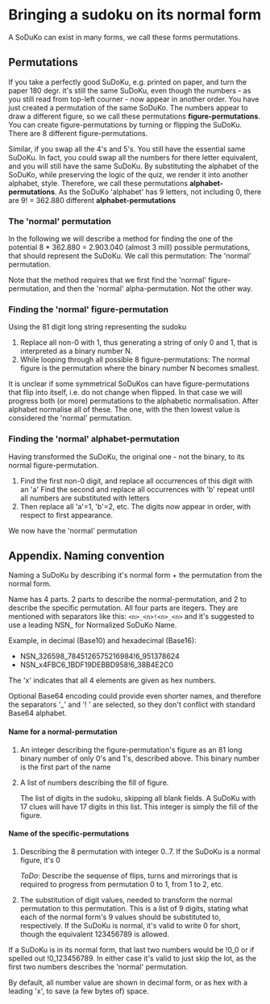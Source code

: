 
# Bringing a sudoku on its normal form

A SoDuKo can exist in many forms, we call these forms permutations.

## Permutations

If you take a perfectly good SuDoKu, e.g. printed on paper, and turn the paper 
180 degr. it's still the same SuDoKu, even though the numbers - as you still 
read from top-left courner -  now appear in another order.
You have just created a permutation of the same SoDuKo.
The numbers appear to draw a different figure, so we call these 
permutations **figure-permutations**.
You can create figure-permutations by turning or flipping the SuDoKu. There 
are 8 different figure-permutations.

Similar, if you swap all the 4's and 5's. You still have the essential same 
SuDoKu. In fact, you could swap all the numbers for there letter equivalent, 
and you will still have the same SuDoKu.
By substituting the alphabet of the SoDuKo, while preserving the logic of the 
quiz, we render it into another alphabet, style. Therefore, we call these 
permutations **alphabet-permutations**.
As the SoDuKo 'alphabet' has 9 letters, not including 0, there are 9! = 
362.880 different **alphabet-permutations**


### The 'normal' permutation
In the following we will describe a method for finding the one of the 
potential 8 * 362.880 = 2.903.040 (almost 3 mill) possible permutations, that 
should represent the SuDoKu. We call this permutation: The 'normal' 
permutation.

Note that the method requires that we first find the 'normal' figure-permutation, and 
then the 'normal' alpha-permutation. Not the other way.

### Finding the 'normal' figure-permutation
Using the 81 digit long string representing the sudoku
1. Replace all non-0 with 1, thus generating a string of only 0 and 1, that is 
   interpreted as a binary number N.
2. While looping through all possible 8 figure-permutations: 
The normal figure is the permutation where the binary number N becomes smallest.

It is unclear if some symmetrical SoDuKos can have figure-permutations that 
flip into itself, i.e. do not change when flipped.
In that case we will progress both (or more) permutations to the alphabetic 
normalisation. 
After alphabet normalise all of these. The one, with the then lowest 
value is considered the 'normal' permutation.

### Finding the 'normal' alphabet-permutation
Having transformed the SuDoKu, the original one - not the binary, to its 
normal figure-permutation.
1. Find the first non-0 digit, and replace all occurrences of this digit with an 'a'
    Find the second and replace all occurrences with 'b'
    repeat until all numbers are substituted with letters
2. Then replace all 'a'=1, 'b'=2, etc. 
    The digits now appear in order, with respect to first appearance.

We now have the 'normal' permutation

## Appendix. Naming convention

Naming a SuDoKu by describing it's normal form + the permutation from the normal form.

Name has 4 parts. 2 parts to describe the normal-permutation, and 2 to 
describe the specific permutation. All four parts are itegers.
They are mentioned with separators like this: `<n>_<n>!<n>_<n>` and it's 
suggested to use a leading NSN_ for Normalized SoDuKo Name.

Example, in decimal (Base10) and hexadecimal (Base16):

- NSN_326598_7845126575216984!6_951378624
- NSN_x4FBC6_1BDF19DEBBD958!6_38B4E2C0

The 'x' indicates that all 4 elements are given as hex numbers.

Optional Base64 encoding could provide even shorter names, and therefore the 
separators '_' and '! ' are selected, so they don't conflict with standard 
Base64 alphabet.

#### Name for a normal-permutation
1. An integer describing the figure-permutation's figure as an 81 long binary 
    number of only 0's and 1's, described above. This binary number is the 
    first part of the name
2. A list of numbers describing the fill of figure.

   The list of digits in the sudoku, skipping all blank fields. A SuDoKu with 
   17 clues will have 17 digits in this list.
   This integer is simply the fill of the figure.

#### Name of the specific-permutations
1. Describing the 8 permutation with integer 0..7.
    If the SuDoKu is a normal figure, it's 0

    _ToDo_: Describe the sequense of flips, turns and mirrorings that is required 
    to progress from permutation 0 to 1, from 1 to 2, etc. 
2. The substitution of digit values, needed to transform the normal permutation to 
    this permutation.
    This is a list of 9 digits, stating what each of the normal form's 9 
    values should be substituted to, respectively.
    If the SuDoKu is normal, it's valid to write 0 for short, though the equivalent 
    123456789 is allowed.

If a SuDoKu is in its normal form, that last two numbers would be !0_0 or if 
spelled out !0_123456789. In either case it's valid to just skip the lot, as 
the first two numbers describes the 'normal' permutation.

By default, all number value are shown in decimal form, or as hex with a 
leading 'x', to save (a few bytes of) space.

